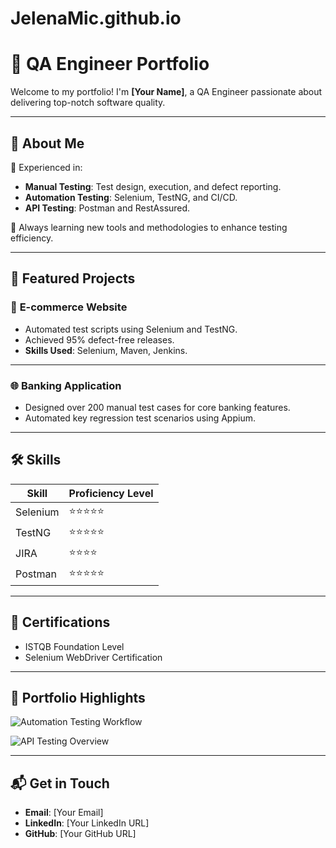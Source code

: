 # JelenaMic.github.io
# 🌟 QA Engineer Portfolio

Welcome to my portfolio! I'm **[Your Name]**, a QA Engineer passionate about delivering top-notch software quality.

---

## 🚀 About Me
🎯 Experienced in:
- **Manual Testing**: Test design, execution, and defect reporting.
- **Automation Testing**: Selenium, TestNG, and CI/CD.
- **API Testing**: Postman and RestAssured.

🌱 Always learning new tools and methodologies to enhance testing efficiency.

---

## 📂 Featured Projects
### 🛒 **E-commerce Website**
- Automated test scripts using Selenium and TestNG.
- Achieved 95% defect-free releases.
- **Skills Used**: Selenium, Maven, Jenkins.

---

### 🌐 **Banking Application**
- Designed over 200 manual test cases for core banking features.
- Automated key regression test scenarios using Appium.

---

## 🛠 Skills
| Skill            | Proficiency Level |
|-------------------|-------------------|
| Selenium          | ⭐⭐⭐⭐⭐           |
| TestNG            | ⭐⭐⭐⭐⭐           |
| JIRA              | ⭐⭐⭐⭐            |
| Postman           | ⭐⭐⭐⭐⭐           |

---

## 🏅 Certifications
- ISTQB Foundation Level
- Selenium WebDriver Certification

---

## 📸 Portfolio Highlights

![Automation Testing Workflow](https://via.placeholder.com/600x300?text=Automation+Testing+Workflow)

![API Testing Overview](https://via.placeholder.com/600x300?text=API+Testing+Overview)

---

## 📬 Get in Touch
- **Email**: [Your Email]
- **LinkedIn**: [Your LinkedIn URL]
- **GitHub**: [Your GitHub URL]
